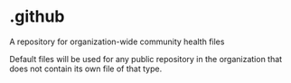 # .github

A repository for organization-wide community health files

Default files will be used for any public repository in the organization that does not contain its own file of that type.
